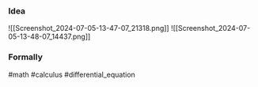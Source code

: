 ### Idea
![[Screenshot_2024-07-05-13-47-07_21318.png]]
![[Screenshot_2024-07-05-13-48-07_14437.png]]
### Formally

#math #calculus #differential_equation



